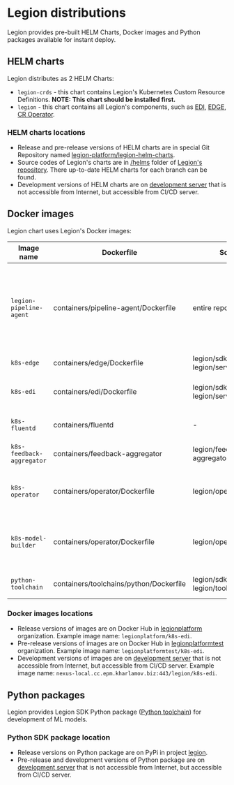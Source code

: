 # Legion distributions

Legion provides pre-built HELM Charts, Docker images and Python packages available for instant deploy.

## HELM charts
Legion distributes as 2 HELM Charts:
* `legion-crds` - this chart contains Legion's Kubernetes Custom Resource Definitions.
   **NOTE: This chart should be installed first.**
* `legion` - this chart contains all Legion's components, such as [EDI](./cmp_edi.md), [EDGE](./cmp_edge.md), [CR Operator](./cmp_operator.md).

### HELM charts locations
* Release and pre-release versions of HELM charts are in special Git Repository named [legion-platform/legion-helm-charts](https://github.com/legion-platform/legion-helm-charts).
* Source codes of Legion's charts are in [/helms](https://github.com/legion-platform/legion/tree/develop/helms) folder of [Legion's repository](https://github.com/legion-platform/legion). There up-to-date HELM charts for each branch can be found.
* Development versions of HELM charts are on [development server](https://nexus.cc.epm.kharlamov.biz/repository/helm-main/) that is not accessible from Internet, but accessible from CI/CD server.

## Docker images
Legion chart uses Legion's Docker images:

| Image name                | Dockerfile                              | Sources                                          | Description                                                                 | Documentation        |
|-------------------------|-----------------------------------------|--------------------------------------------------|-----------------------------------------------------------------------------|----------------------|
| `legion-pipeline-agent`   | containers/pipeline-agent/Dockerfile | entire repository | Is used in CI/CD pipeline, contains all build, test and deploy requirements. (Is not used as cluster component) | [Building Legion](./dev_building.md) |
| `k8s-edge`                | containers/edge/Dockerfile | legion/sdk, legion/services | Traffic router | [EDGE](./cmp_edge.md) |
| `k8s-edi`                 | containers/edi/Dockerfile | legion/sdk, legion/services | Model deployment and training manager | [EDI](./cmp_edi.md) |
| `k8s-fluentd`             | containers/fluentd | - | Model logs and feedback sender | [Feedback](./cmp_feedback.md)  |
| `k8s-feedback-aggregator` | containers/feedback-aggregator | legion/feedback-aggregator | API endpoint for Feedback API | [Feedback](./cmp_feedback.md)  |
| `k8s-operator`            | containers/operator/Dockerfile | legion/operator | Monitors Legion's CRDs and processes them | [CRDs](./ref_crds.md) [Operator](./cmp_operator.md) |
| `k8s-model-builder`       | containers/operator/Dockerfile | legion/operator | Sidecar for model training Pods. Manages training process | [Operator](./cmp_operator.md)|
| `python-toolchain`        | containers/toolchains/python/Dockerfile | legion/sdk, legion/cli, legion/toolchains/python | SDK for Python developers | [Python Toolchain](./tlch_python.md) |

### Docker images locations
* Release versions of images are on Docker Hub in [legionplatform](https://hub.docker.com/u/legionplatform) organization. Example image name: `legionplatform/k8s-edi`.
* Pre-release versions of images are on Docker Hub in [legionplatformtest](https://hub.docker.com/u/legionplatformtest) organization. Example image name: `legionplatformtest/k8s-edi`.
* Development versions of images are on [development server](nexus.cc.epm.kharlamov.biz:443/legion) that is not accessible from Internet, but accessible from CI/CD server. Example image name: `nexus-local.cc.epm.kharlamov.biz:443/legion/k8s-edi`.

## Python packages
Legion provides Legion SDK Python package ([Python toolchain](./tlch_python.md)) for development of ML models.

### Python SDK package location
* Release versions on Python package are on PyPi in project [legion](https://pypi.org/project/legion/).
* Pre-release and development versions of Python package are on [development server](https://nexus.cc.epm.kharlamov.biz/repository/pypi-proxy/) that is not accessible from Internet, but accessible from CI/CD server.